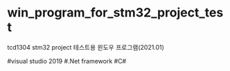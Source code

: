 # win_program_for_stm32_project_test
tcd1304 stm32 project 테스트용 윈도우 프로그램(2021.01)

#visual studio 2019
#.Net framework
#C# 
